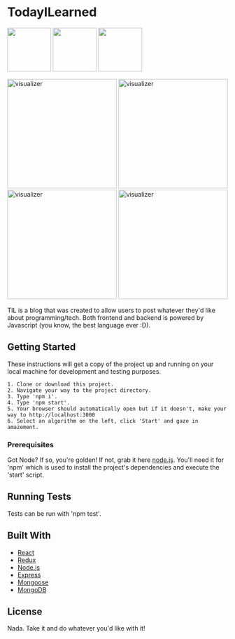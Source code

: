 # TodayILearned

<p float="left">
  <img src="https://user-images.githubusercontent.com/23731295/74123318-3e862880-4b83-11ea-9f9b-5dd6589f94ec.jpg" width="100" />
  <img src="https://user-images.githubusercontent.com/23731295/74123318-3e862880-4b83-11ea-9f9b-5dd6589f94ec.jpg" width="100" /> 
  <img src="https://user-images.githubusercontent.com/23731295/74123318-3e862880-4b83-11ea-9f9b-5dd6589f94ec.jpg" width="100" />
</p>

<img style="display: inline-block" width="250" alt="visualizer" src="https://user-images.githubusercontent.com/23731295/74123318-3e862880-4b83-11ea-9f9b-5dd6589f94ec.jpg">

<img style="display: inline-block" width="250" alt="visualizer" src="https://user-images.githubusercontent.com/23731295/74123321-41811900-4b83-11ea-8560-63f9ab82ba0c.jpg">

<img style="display: inline-block" width="250" alt="visualizer" src="https://user-images.githubusercontent.com/23731295/74123324-45ad3680-4b83-11ea-89b1-f03c7afeeba7.jpg">

<img style="display: inline-block" width="250" alt="visualizer" src="https://user-images.githubusercontent.com/23731295/74123323-43e37300-4b83-11ea-892d-12425e06e2cc.jpg">

TIL is a blog that was created to allow users to post whatever they'd like about programming/tech. Both frontend and backend is powered by Javascript (you know, the best language ever :D).

## Getting Started

These instructions will get a copy of the project up and running on your local machine for development and testing purposes.

```
1. Clone or download this project.
2. Navigate your way to the project directory.
3. Type 'npm i'.
4. Type 'npm start'.
5. Your browser should automatically open but if it doesn't, make your way to http://localhost:3000
6. Select an algorithm on the left, click 'Start' and gaze in amazement.
```

### Prerequisites

Got Node? If so, you're golden! If not, grab it here [node.js](https://nodejs.org/en/download/). You'll need it for 'npm' which is used to install the project's dependencies and execute the 'start' script.

## Running Tests

Tests can be run with 'npm test'.

## Built With

* [React](https://reactjs.org/)
* [Redux](https://redux.js.org/)
* [Node.js](https://nodejs.org/en/)
* [Express](https://expressjs.com/)
* [Mongoose](https://mongoosejs.com/)
* [MongoDB](https://www.mongodb.com/)

## License

Nada. Take it and do whatever you'd like with it!